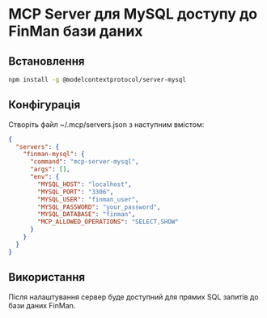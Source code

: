 # MCP Server для MySQL доступу до FinMan бази даних

## Встановлення

```bash
npm install -g @modelcontextprotocol/server-mysql
```

## Конфігурація

Створіть файл ~/.mcp/servers.json з наступним вмістом:

```json
{
  "servers": {
    "finman-mysql": {
      "command": "mcp-server-mysql",
      "args": [],
      "env": {
        "MYSQL_HOST": "localhost",
        "MYSQL_PORT": "3306",
        "MYSQL_USER": "finman_user",
        "MYSQL_PASSWORD": "your_password",
        "MYSQL_DATABASE": "finman",
        "MCP_ALLOWED_OPERATIONS": "SELECT,SHOW"
      }
    }
  }
}
```

## Використання

Після налаштування сервер буде доступний для прямих SQL запитів до бази даних FinMan.
